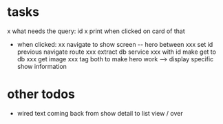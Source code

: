 # tasks
x what needs the query: id
x print when clicked on card of that
- when clicked:
xx navigate to show screen
-- hero between
xxx set id previous navigate route
xxx extract db service
xxx with id make get to db
xxx get image
xxx tag both to make hero work
--> display specific show information



# other todos
- wired text coming back from show detail to list view / over